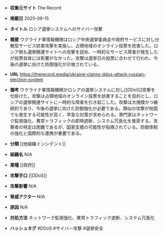 - **収集元サイト**
The Record

- **掲載日**
2025-09-15

- **タイトル**
ロシア選挙システムへのサイバー攻撃

- **概要**
ウクライナ軍情報機関はロシア中央選挙委員会や政府サービスに対し分散型サービス妨害攻撃を実施し、占領地域のオンライン投票を妨害した。ロシア側も選挙関連サイトへの攻撃を認め、一時的なサービス障害が発生したが投票自体には影響がなかった。攻撃は選挙日の投票に合わせて行われ、今後の選挙に向けた防御強化が示唆されている。

- **URL**
https://therecord.media/ukraine-claims-ddos-attack-russian-election-system

- **備考**
ウクライナ軍情報機関がロシアの選挙システムに対し[[DDoS]]攻撃を仕掛けた。攻撃は占領地域のオンライン投票を妨害することを目的とし、ロシアの選挙関連サイトに一時的な障害を引き起こした。攻撃は大規模かつ継続的であり、今後の選挙に向けた防御強化が必要である。類似の攻撃が他国でも発生する可能性が高く、早急な対策が求められる。専門家はネットワーク監視強化、異常トラフィックの即時遮断、システム冗長化を推奨する。攻撃者の特定は困難であるが、国家支援の可能性が指摘されている。防御体制の強化と国際的な連携が重要である。

- **分類**
[[他組織インシデント]]

- **組織名**
N/A

- **業種**
[[政府]]

- **攻撃手口**
[[DDoS]]

- **攻撃影響**
N/A

- **脅威アクター**
N/A

- **原因**
N/A

- **対処方法**
ネットワーク監視強化、異常トラフィック遮断、システム冗長化

- **ハッシュタグ**
#DDoS #サイバー攻撃 #選挙安全
